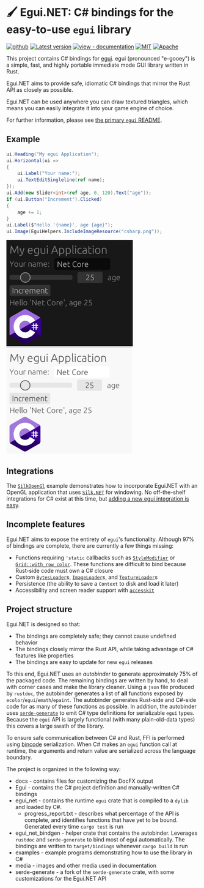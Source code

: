 # 🖌 Egui.NET: C# bindings for the easy-to-use `egui` library

[<img alt="github" src="https://img.shields.io/badge/github-DouglasDwyer/Egui.NET-8da0cb?logo=github" height="20">](https://github.com/DouglasDwyer/Egui.NET)
[![Latest version](https://img.shields.io/crates/v/egui.svg)](https://crates.io/crates/egui)
[![view - documentation](https://img.shields.io/badge/view-documentation-4cbf1e)](https://douglasdwyer.github.io/Egui.NET)
[![MIT](https://img.shields.io/badge/license-MIT-blue.svg)](https://github.com/emilk/egui/blob/main/LICENSE-MIT)
[![Apache](https://img.shields.io/badge/license-Apache-blue.svg)](https://github.com/emilk/egui/blob/main/LICENSE-APACHE)

This project contains C# bindings for [egui](https://github.com/emilk/egui). egui (pronounced "e-gooey") is a simple, fast, and highly portable immediate mode GUI library written in Rust.

Egui.NET aims to provide safe, idiomatic C# bindings that mirror the Rust API as closely as possible. 

Egui.NET can be used anywhere you can draw textured triangles, which means you can easily integrate it into your game engine of choice.

For further information, please see [the primary `egui` README](https://github.com/emilk/egui/blob/main/README.md).

## Example

```csharp
ui.Heading("My egui Application");
ui.Horizontal(ui =>
{
    ui.Label("Your name:");
    ui.TextEditSingleline(ref name);
});
ui.Add(new Slider<int>(ref age, 0, 120).Text("age"));
if (ui.Button("Increment").Clicked)
{
    age += 1;
}
ui.Label($"Hello '{name}', age {age}");
ui.Image(EguiHelpers.IncludeImageResource("csharp.png"));
```

<img alt="Dark mode" src="media/demo.gif" height="278"> &nbsp; &nbsp; <img alt="Light mode" src="media/light_theme.png" height="278">

## Integrations

The [`SilkOpenGl`](/examples/SilkOpenGl/) example demonstrates how to incorporate Egui.NET with an OpenGL application that uses [`Silk.NET`](https://github.com/dotnet/Silk.NET) for windowing. No off-the-shelf integrations for C# exist at this time, but [adding a new egui integration is easy](https://docs.rs/egui/latest/egui/#integrating-with-egui).

## Incomplete features

Egui.NET aims to expose the entirety of `egui`'s functionality. Although 97% of bindings are complete, there are currently a few things missing:

- Functions requiring `'static` callbacks such as [`StyleModifier`](https://docs.rs/egui/latest/egui/style/struct.StyleModifier.html) or [`Grid::with_row_color`](https://docs.rs/egui/latest/egui/struct.Grid.html#method.with_row_color). These functions are difficult to bind because Rust-side code must own a C# closure
- Custom [`BytesLoader`](https://docs.rs/egui/latest/egui/load/trait.BytesLoader.html)s, [`ImageLoader`](https://docs.rs/egui/latest/egui/load/trait.ImageLoader.html)s, and [`TextureLoader`](https://docs.rs/egui/latest/egui/load/trait.TextureLoader.html)s
- Persistence (the ability to save a `Context` to disk and load it later)
- Accessibility and screen reader support with [`accesskit`](https://github.com/AccessKit/accesskit)

## Project structure

Egui.NET is designed so that:

- The bindings are completely safe; they cannot cause undefined behavior
- The bindings closely mirror the Rust API, while taking advantage of C# features like properties
- The bindings are easy to update for new `egui` releases

To this end, Egui.NET uses an *autobinder* to generate approximately 75% of the packaged code. The remaining bindings are written by hand, to deal with corner cases and make the library cleaner. Using a `json` file produced by `rustdoc`, the autobinder generates a list of **all** functions exposed by `ecolor`/`egui`/`emath`/`epaint`. The autobinder generates Rust-side and C#-side code for as many of these functions as possible. In addition, the autobinder uses [`serde-generate`](https://github.com/novifinancial/serde-reflection/tree/main/serde-generate) to emit C# type definitions for serializable `egui` types. Because the `egui` API is largely functional (with many plain-old-data types) this covers a large swath of the library.

To ensure safe communication between C# and Rust, FFI is performed using [bincode](https://github.com/bincode-org/bincode) serialization. When C# makes an `egui` function call at runtime, the arguments and return value are serialized across the language boundary.

The project is organized in the following way:

- docs -  contains files for customizing the DocFX output
- Egui - contains the C# project definition and manually-written C# bindings
- egui_net - contains the runtime `egui` crate that is compiled to a `dylib` and loaded by C#.
  - progress_report.txt - describes what percentage of the API is complete, and identifies functions that have yet to be bound. Generated every time `cargo test` is run
- egui_net_bindgen - helper crate that contains the autobinder. Leverages `rustdoc` and `serde-generate` to bind most of egui automatically. The bindings are written to `target/bindings` whenever `cargo build` is run
- examples - example programs demonstrating how to use the library in C#
- media - images and other media used in documentation
- serde-generate - a fork of the `serde-generate` crate, with some customizations for the Egui.NET API